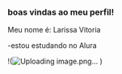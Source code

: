 ### boas vindas ao meu perfil!                                        


Meu nome é: Larissa Vitoria

-estou estudando no Alura


!(![Uploading image.png…]()
)
